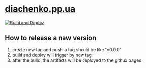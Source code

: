 # [diachenko.pp.ua](https://diachenko.pp.ua)

[![Build and Deploy](https://github.com/dyaroman/diachenko.pp.ua/workflows/Build%20and%20Deploy/badge.svg?branch=master&event=push)](https://github.com/dyaroman/diachenko.pp.ua/actions?query=workflow%3A%22Build+and+Deploy%22)

## How to release a new version

1. create new tag and push, a tag should be like "v0.0.0"
2. build and deploy will trigger by new tag
3. after the build, the artifacts will be deployed to the github pages
